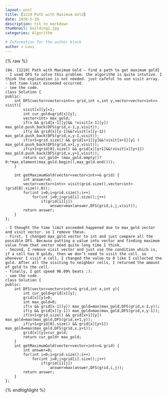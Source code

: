 ```yaml
---
layout: post
title: [1219 Path with Maximum Gold]
date: 2020-5-29
description: txt to markdown
thumbnail: building1.jpg
categories: Algorithm

# Information for the author block
author : Loui
---
```


{% raw %}

	﻿[84. [1219] Path with Maximum Gold – find a path to get maximum gold]
	- I used DFS to solve this problem. the algorithm is quite intutive. I think the explanation is not needed. just cafeful to use visit array.
	- but time limit exceeded occurred.
	- see the code.
	class Solution {
	public:
	    int DFS(vector<vector<int>> grid,int x,int y,vector<vector<int>> visit){
	        visit[x][y]=1;
	        int cur_gold=grid[x][y];
	        vector<int> max_gold;
	        if(x && grid[x-1][y]&& !visit[x-1][y]) max_gold.push_back(DFS(grid,x-1,y,visit));
	        if(y && grid[x][y-1]&&!visit[x][y-1]) max_gold.push_back(DFS(grid,x,y-1,visit));
	        if(x+1<grid.size() && grid[x+1][y]&&!visit[x+1][y] ) max_gold.push_back(DFS(grid,x+1,y,visit));
	        if(y+1<grid[0].size() && grid[x][y+1]&&!visit[x][y+1]) max_gold.push_back(DFS(grid,x,y+1,visit));
	        return cur_gold+ (max_gold.empty()? 0:*max_element(max_gold.begin(),max_gold.end()));
	    }
	    
	    int getMaximumGold(vector<vector<int>>& grid) {
	        int answer=0;
	        vector<vector<int>> visit(grid.size(),vector<int>(grid[0].size(),0));
	        for(int i=0;i<grid.size();i++)
	            for(int j=0;j<grid[i].size();j++)
	                if(grid[i][j])
	                    answer=max(answer,DFS(grid,i,j,visit));
	        return answer;
	    }
	};
	
	- I thought the time limit exceeded happened due to max_gold vector and visit vector. so I remove these.
	- First, I changed max_gold vector to int and just compare all the possible DFS. Because putting a value into vector and finding maximum value from that vector need quite long time I think.
	- Second, I remove visit vector and just use the condition which is, if a cell has 0 golds, then we don’t need to visit the cell. so whenever I visit a cell, I changed the value to 0 like I collected the gold. After all the visiting to neighbor cells, I returned the amount of gold to the cell.
	- Finally, I got speed 96.09% beats :).
	- see the code.
	class Solution {
	public:
	    int DFS(vector<vector<int>>& grid,int x,int y){
	        int cur_gold=grid[x][y];
	        grid[x][y]=0;
	        int max_gold=0;
	        if(x && grid[x-1][y]) max_gold=max(max_gold,DFS(grid,x-1,y));
	        if(y && grid[x][y-1]) max_gold=max(max_gold,DFS(grid,x,y-1));
	        if(x+1<grid.size() && grid[x+1][y]) max_gold=max(max_gold,DFS(grid,x+1,y));
	        if(y+1<grid[0].size() && grid[x][y+1]) max_gold=max(max_gold,DFS(grid,x,y+1));
	        grid[x][y]=cur_gold;
	        return cur_gold+ max_gold;
	    }
	    int getMaximumGold(vector<vector<int>>& grid) {
	        int answer=0;
	        for(int i=0;i<grid.size();i++)
	            for(int j=0;j<grid[i].size();j++)
	                if(grid[i][j])
	                    answer=max(answer,DFS(grid,i,j));
	        return answer;
	    }
	};
	
{% endhighlight %}

